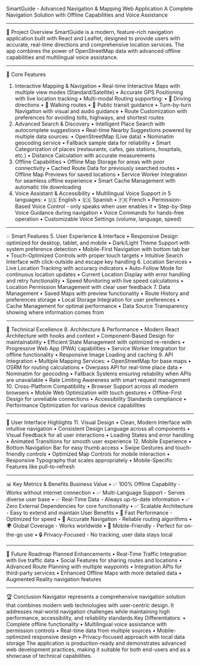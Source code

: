 SmartGuide - Advanced Navigation & Mapping Web Application
A Complete Navigation Solution with Offline Capabilities and Voice Assistance
________________________________________
🎯 Project Overview
SmartGuide is a modern, feature-rich navigation application built with React and Leaflet, designed to provide users with accurate, real-time directions and comprehensive location services. The app combines the power of OpenStreetMap data with advanced offline capabilities and multilingual voice assistance.
________________________________________
🌟 Core Features
1. Interactive Mapping & Navigation
•	Real-time Interactive Maps with multiple view modes (Standard/Satellite)
•	Accurate GPS Positioning with live location tracking
•	Multi-modal Routing supporting:
•	🚗 Driving directions
•	🚶 Walking routes
•	🚌 Public transit guidance
•	Turn-by-turn Navigation with visual and audio guidance
•	Route Customization with preferences for avoiding tolls, highways, and shortest routes
2. Advanced Search & Discovery
•	Intelligent Place Search with autocomplete suggestions
•	Real-time Nearby Suggestions powered by multiple data sources:
•	OpenStreetMap (Live data)
•	Nominatim geocoding service
•	Fallback sample data for reliability
•	Smart Categorization of places (restaurants, cafes, gas stations, hospitals, etc.)
•	Distance Calculation with accurate measurements
3. Offline Capabilities
•	Offline Map Storage for areas with poor connectivity
•	Cached Route Data for previously searched routes
•	Offline Map Previews for saved locations
•	Service Worker Integration for seamless offline experience
•	Smart Cache Management with automatic tile downloading
4. Voice Assistant & Accessibility
•	Multilingual Voice Support in 5 languages:
•	🇺🇸 English
•	🇪🇸 Spanish
•	🇫🇷 French
•	Permission-Based Voice Control - only speaks when user enables it
•	Step-by-Step Voice Guidance during navigation
•	Voice Commands for hands-free operation
•	Customizable Voice Settings (volume, language, speed)
________________________________________
💡 Smart Features
5. User Experience & Interface
•	Responsive Design optimized for desktop, tablet, and mobile
•	Dark/Light Theme Support with system preference detection
•	Mobile-First Navigation with bottom tab bar
•	Touch-Optimized Controls with proper touch targets
•	Intuitive Search Interface with click-outside and escape key handling
6. Location Services
•	Live Location Tracking with accuracy indicators
•	Auto-Follow Mode for continuous location updates
•	Current Location Display with error handling and retry functionality
•	Speed Monitoring with live speed calculations
•	Location Permission Management with clear user feedback
7. Data Management
•	Saved Maps with preview functionality
•	Route History and preferences storage
•	Local Storage Integration for user preferences
•	Cache Management for optimal performance
•	Data Source Transparency showing where information comes from
________________________________________
🔧 Technical Excellence
8. Architecture & Performance
•	Modern React Architecture with hooks and context
•	Component-Based Design for maintainability
•	Efficient State Management with optimized re-renders
•	Progressive Web App (PWA) capabilities
•	Service Worker Integration for offline functionality
•	Responsive Image Loading and caching
9. API Integration
•	Multiple Mapping Services:
•	OpenStreetMap for base maps
•	OSRM for routing calculations
•	Overpass API for real-time place data
•	Nominatim for geocoding
•	Fallback Systems ensuring reliability when APIs are unavailable
•	Rate Limiting Awareness with smart request management
10. Cross-Platform Compatibility
•	Browser Support across all modern browsers
•	Mobile Web Optimization with touch gestures
•	Offline-First Design for unreliable connections
•	Accessibility Standards compliance
•	Performance Optimization for various device capabilities
________________________________________
🎨 User Interface Highlights
11. Visual Design
•	Clean, Modern Interface with intuitive navigation
•	Consistent Design Language across all components
•	Visual Feedback for all user interactions
•	Loading States and error handling
•	Animated Transitions for smooth user experience
12. Mobile Experience
•	Bottom Navigation Bar for easy thumb access
•	Swipe Gestures and touch-friendly controls
•	Optimized Map Controls for mobile interaction
•	Responsive Typography that scales appropriately
•	Mobile-Specific Features like pull-to-refresh
________________________________________
📊 Key Metrics & Benefits
Business Value
•	✅ 100% Offline Capability - Works without internet connection
•	✅ Multi-Language Support - Serves diverse user base
•	✅ Real-Time Data - Always up-to-date information
•	✅ Zero External Dependencies for core functionality
•	✅ Scalable Architecture - Easy to extend and maintain
User Benefits
•	🚀 Fast Performance - Optimized for speed
•	🎯 Accurate Navigation - Reliable routing algorithms
•	🌍 Global Coverage - Works worldwide
•	📱 Mobile-Friendly - Perfect for on-the-go use
•	🔒 Privacy-Focused - No tracking, user data stays local
________________________________________
🚀 Future Roadmap
Planned Enhancements
•	Real-Time Traffic Integration with live traffic data
•	Social Features for sharing routes and locations
•	Advanced Route Planning with multiple waypoints
•	Integration APIs for third-party services
•	Enhanced Offline Maps with more detailed data
•	Augmented Reality navigation features
________________________________________
🏆 Conclusion
Navigator represents a comprehensive navigation solution that combines modern web technologies with user-centric design. It addresses real-world navigation challenges while maintaining high performance, accessibility, and reliability standards.Key Differentiators:
•	Complete offline functionality
•	Multilingual voice assistance with permission controls
•	Real-time data from multiple sources
•	Mobile-optimized responsive design
•	Privacy-focused approach with local data storage
The application is production-ready and demonstrates advanced web development practices, making it suitable for both end-users and as a showcase of technical capabilities.

